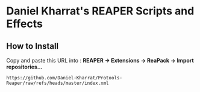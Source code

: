 # Daniel Kharrat's REAPER Scripts and Effects

## How to Install

Copy and paste this URL into :
**REAPER → Extensions → ReaPack → Import repositories…**


```
https://github.com/Daniel-Kharrat/Protools-Reaper/raw/refs/heads/master/index.xml
```
